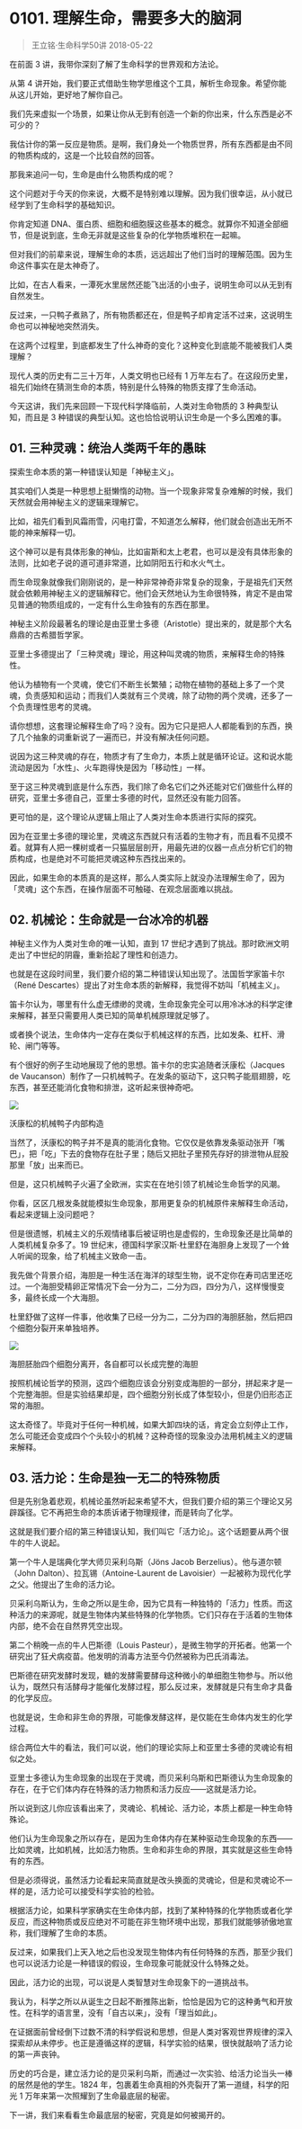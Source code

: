 # 0101. 理解生命，需要多大的脑洞
> 王立铭·生命科学50讲
2018-05-22

在前面 3 讲，我带你深刻了解了生命科学的世界观和方法论。

从第 4 讲开始，我们要正式借助生物学思维这个工具，解析生命现象。希望你能从这儿开始，更好地了解你自己。

我们先来虚拟一个场景，如果让你从无到有创造一个新的你出来，什么东西是必不可少的？

我估计你的第一反应是物质。是啊，我们身处一个物质世界，所有东西都是由不同的物质构成的，这是一个比较自然的回答。

那我来追问一句，生命是由什么物质构成的呢？

这个问题对于今天的你来说，大概不是特别难以理解。因为我们很幸运，从小就已经学到了生命科学的基础知识。

你肯定知道 DNA、蛋白质、细胞和细胞膜这些基本的概念。就算你不知道全部细节，但是说到底，生命无非就是这些复杂的化学物质堆积在一起嘛。

但对我们的前辈来说，理解生命的本质，远远超出了他们当时的理解范围。因为生命这件事实在是太神奇了。

比如，在古人看来，一潭死水里居然还能飞出活的小虫子，说明生命可以从无到有自然发生。

反过来，一只鸭子煮熟了，所有物质都还在，但是鸭子却肯定活不过来，这说明生命也可以神秘地突然消失。

在这两个过程里，到底都发生了什么神奇的变化？这种变化到底能不能被我们人类理解？

现代人类的历史有二三十万年，人类文明也已经有 1 万年左右了。在这段历史里，祖先们始终在猜测生命的本质，特别是什么特殊的物质支撑了生命活动。

今天这讲，我们先来回顾一下现代科学降临前，人类对生命物质的 3 种典型认知，而且是 3 种错误的典型认知。这也恰恰说明认识生命是一个多么困难的事。

## 01. 三种灵魂：统治人类两千年的愚昧

探索生命本质的第一种错误认知是「神秘主义」。

其实咱们人类是一种思想上挺懒惰的动物。当一个现象非常复杂难解的时候，我们天然就会用神秘主义的逻辑来理解它。

比如，祖先们看到风霜雨雪，闪电打雷，不知道怎么解释，他们就会创造出无所不能的神来解释一切。

这个神可以是有具体形象的神仙，比如宙斯和太上老君，也可以是没有具体形象的法则，比如老子说的道可道非常道，比如阴阳五行和水火气土。

而生命现象就像我们刚刚说的，是一种非常神奇非常复杂的现象，于是祖先们天然就会依赖用神秘主义的逻辑解释它。他们会天然地认为生命很特殊，肯定不是由常见普通的物质组成的，一定有什么生命独有的东西在那里。

神秘主义阶段最著名的理论是由亚里士多德（Aristotle）提出来的，就是那个大名鼎鼎的古希腊哲学家。

亚里士多德提出了「三种灵魂」理论，用这种叫灵魂的物质，来解释生命的特殊性。

他认为植物有一个灵魂，使它们不断生长繁殖；动物在植物的基础上多了一个灵魂，负责感知和运动；而我们人类就有三个灵魂，除了动物的两个灵魂，还多了一个负责理性思考的灵魂。

请你想想，这套理论解释生命了吗？没有。因为它只是把人人都能看到的东西，换了几个抽象的词重新说了一遍而已，并没有解决任何问题。

说因为这三种灵魂的存在，物质才有了生命力，本质上就是循环论证。这和说水能流动是因为「水性」、火车跑得快是因为「移动性」一样。

至于这三种灵魂到底是什么东西，我们除了命名它们之外还能对它们做些什么样的研究，亚里士多德自己，亚里士多德的时代，显然还没有能力回答。

更可怕的是，这个理论从逻辑上阻止了人类对生命本质进行实际的探究。

因为在亚里士多德的理论里，灵魂这东西就只有活着的生物才有，而且看不见摸不着。就算有人把一棵树或者一只猫层层剖开，用最先进的仪器一点点分析它们的物质构成，也是绝对不可能把灵魂这种东西找出来的。

因此，如果生命的本质真的是这样，那么人类实际上就没办法理解生命了，因为「灵魂」这个东西，在操作层面不可触碰、在观念层面难以挑战。

## 02. 机械论：生命就是一台冰冷的机器

神秘主义作为人类对生命的唯一认知，直到 17 世纪才遇到了挑战。那时欧洲文明走出了中世纪的阴霾，重新拾起了理性和创造力。

也就是在这段时间里，我们要介绍的第二种错误认知出现了。法国哲学家笛卡尔（René Descartes）提出了对生命本质的新解释，我觉得不妨叫「机械主义」。

笛卡尔认为，哪里有什么虚无缥缈的灵魂，生命现象完全可以用冷冰冰的科学定律来解释，甚至只需要用人类已知的简单机械原理就足够了。

或者换个说法，生命体内一定存在类似于机械这样的东西，比如发条、杠杆、滑轮、闸门等等。

有个很好的例子生动地展现了他的思想。笛卡尔的忠实追随者沃康松（Jacques de Vaucanson）制作了一只机械鸭子。在发条的驱动下，这只鸭子能扇翅膀，吃东西，甚至还能消化食物和排泄，这听起来很神奇吧。

![](https://raw.githubusercontent.com/dalong0514/selfstudy/master/图片链接/生命科学/2018002.jpg)

沃康松的机械鸭子内部构造

当然了，沃康松的鸭子并不是真的能消化食物。它仅仅是依靠发条驱动张开「嘴巴」，把「吃」下去的食物存在肚子里；随后又把肚子里预先存好的排泄物从屁股那里「放」出来而已。

但是，这只机械鸭子火遍了全欧洲，实实在在地引领了机械论生命哲学的风潮。

你看，区区几根发条就能模拟生命现象，那用更复杂的机械原件来解释生命活动，看起来逻辑上没问题吧？

但是很遗憾，机械主义的乐观情绪事后被证明也是虚假的，生命现象还是比简单的人类机械复杂多了。19 世纪末，德国科学家汉斯·杜里舒在海胆身上发现了一个耸人听闻的现象，给了机械主义致命一击。

我先做个背景介绍，海胆是一种生活在海洋的球型生物，说不定你在寿司店里还吃过。一个海胆受精卵正常情况下会一分为二，二分为四，四分为八，这样慢慢变多，最终长成一个大海胆。

杜里舒做了这样一件事，他收集了已经一分为二，二分为四的海胆胚胎，然后把四个细胞分裂开来单独培养。

![](https://raw.githubusercontent.com/dalong0514/selfstudy/master/图片链接/生命科学/2018003.jpg)

海胆胚胎四个细胞分离开，各自都可以长成完整的海胆

按照机械论哲学的预测，这四个细胞应该会分别变成海胆的一部分，拼起来才是一个完整海胆。但是实验结果却是，四个细胞分别长成了体型较小，但是仍旧形态正常的海胆。

这太奇怪了。毕竟对于任何一种机械，如果大卸四块的话，肯定会立刻停止工作，怎么可能还会变成四个个头较小的机械？这种奇怪的现象没办法用机械主义的逻辑来解释。

## 03. 活力论：生命是独一无二的特殊物质

但是先别急着悲观，机械论虽然听起来希望不大，但我们要介绍的第三个理论又另辟蹊径。它不再把生命的本质诉诸于物理规律，而是转向了化学。

这就是我们要介绍的第三种错误认知，我们叫它「活力论」。这个话题要从两个很牛的牛人说起。

第一个牛人是瑞典化学大师贝采利乌斯（Jöns Jacob Berzelius）。他与道尔顿（John Dalton）、拉瓦锡（Antoine-Laurent de Lavoisier）一起被称为现代化学之父。他提出了生命的活力论。

贝采利乌斯认为，生命之所以是生命，因为它具有一种独特的「活力」性质。而这种活力的来源呢，就是生物体内某些特殊的化学物质。它们只存在于活着的生物体内部，绝不会在自然界凭空出现。

第二个稍晚一点的牛人巴斯德（Louis Pasteur），是微生物学的开拓者。他第一个研究出了狂犬病疫苗。他发明的消毒方法至今仍然被称为巴氏消毒法。

巴斯德在研究发酵时发现，糖的发酵需要酵母这种微小的单细胞生物参与。所以他认为，既然只有活酵母才能催化发酵过程，那么反过来，发酵就是只有生命才具备的化学反应。

也就是说，生命和非生命的界限，可能像发酵这样，是仅能在生命体内发生的化学过程。

综合两位大牛的看法，我们可以说，他们的理论实际上和亚里士多德的灵魂论有相似之处。

亚里士多德认为生命现象的出现在于灵魂，而贝采利乌斯和巴斯德认为生命现象的存在，在于它们体内存在特殊的活力物质和活力反应——这就是活力论。

所以说到这儿你应该看出来了，灵魂论、机械论、活力论，本质上都是一种生命特殊论。

他们认为生命现象之所以存在，是因为生命体内存在某种驱动生命现象的东西——比如灵魂，比如机械，比如活力物质。生命和非生命的界限，其实就是这些生命特有的东西。

但是必须得说，虽然活力论看起来简直就是改头换面的灵魂论，但是和灵魂论不一样的是，活力论可以接受科学实验的检验。

根据活力论，如果科学家确实在生命体内部，找到了某种特殊的化学物质或者化学反应，而这种物质或反应绝对不可能在非生物环境中出现，那我们就能够骄傲地宣称，我们理解了生命的本质。

反过来，如果我们上天入地之后也没发现生物体内有任何特殊的东西，那至少我们也可以说活力论是一种错误的假设，生命现象可能就没什么特殊之处。

因此，活力论的出现，可以说是人类智慧对生命现象下的一道挑战书。

我认为，科学之所以从诞生之日起不断推陈出新，恰恰是因为它的这种勇气和开放性。在科学的语言里，没有「自古以来」，没有「理当如此」。

在证据面前曾经倒下过数不清的科学假说和思想，但是人类对客观世界规律的深入探索却从未停步。也正是遵循这样的逻辑，科学实验的结果，很快就敲响了活力论的第一声丧钟。

历史的巧合是，建立活力论的是贝采利乌斯，而通过一次实验、给活力论当头一棒的居然是他的学生。1824 年，包裹着生命真相的外壳裂开了第一道缝，科学的阳光 1 万年来第一次照耀到了生命最底层的秘密。

下一讲，我们来看看生命最底层的秘密，究竟是如何被揭开的。



